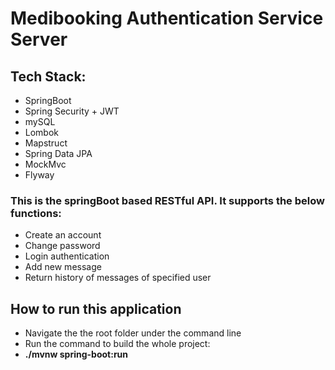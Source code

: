 # Medibooking Authentication Service Server
## Tech Stack:
* SpringBoot
* Spring Security + JWT
* mySQL
* Lombok
* Mapstruct
* Spring Data JPA
* MockMvc
* Flyway

### This is the springBoot based RESTful API. It supports the below functions:

* Create an account
* Change password
* Login authentication
* Add new message
* Return history of messages of specified user

## How to run this application

* Navigate the the root folder under the command line
* Run the command to build the whole project: 
* **./mvnw spring-boot:run**
